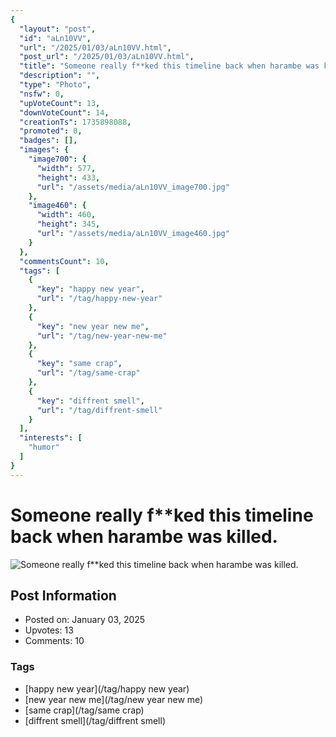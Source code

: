 ```yaml
---
{
  "layout": "post",
  "id": "aLn10VV",
  "url": "/2025/01/03/aLn10VV.html",
  "post_url": "/2025/01/03/aLn10VV.html",
  "title": "Someone really f**ked this timeline back when harambe was killed.",
  "description": "",
  "type": "Photo",
  "nsfw": 0,
  "upVoteCount": 13,
  "downVoteCount": 14,
  "creationTs": 1735898088,
  "promoted": 0,
  "badges": [],
  "images": {
    "image700": {
      "width": 577,
      "height": 433,
      "url": "/assets/media/aLn10VV_image700.jpg"
    },
    "image460": {
      "width": 460,
      "height": 345,
      "url": "/assets/media/aLn10VV_image460.jpg"
    }
  },
  "commentsCount": 10,
  "tags": [
    {
      "key": "happy new year",
      "url": "/tag/happy-new-year"
    },
    {
      "key": "new year new me",
      "url": "/tag/new-year-new-me"
    },
    {
      "key": "same crap",
      "url": "/tag/same-crap"
    },
    {
      "key": "diffrent smell",
      "url": "/tag/diffrent-smell"
    }
  ],
  "interests": [
    "humor"
  ]
}
---
```


# Someone really f**ked this timeline back when harambe was killed.

![Someone really f**ked this timeline back when harambe was killed.](/assets/media/aLn10VV_image700.jpg)

## Post Information

- Posted on: January 03, 2025
- Upvotes: 13
- Comments: 10

### Tags

- [happy new year](/tag/happy new year)
- [new year new me](/tag/new year new me)
- [same crap](/tag/same crap)
- [diffrent smell](/tag/diffrent smell)
